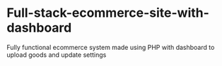 # Full-stack-ecommerce-site-with-dashboard
Fully functional ecommerce system made using PHP with dashboard to upload goods and update settings 
